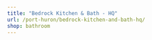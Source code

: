 ```yaml
---
title: "Bedrock Kitchen & Bath - HQ"
url: /port-huron/bedrock-kitchen-and-bath-hq/
shop: bathroom
---
```

